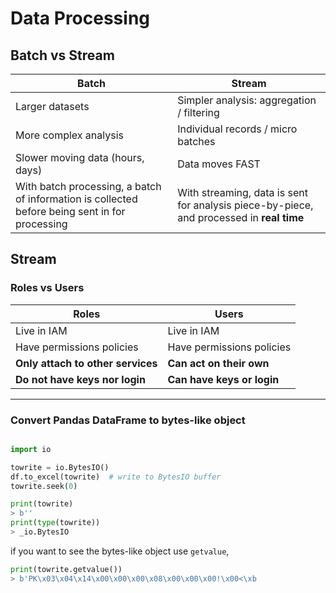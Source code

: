 # Data Processing

## Batch vs Stream

| Batch      | Stream |
| ----------- | ----------- |
| Larger datasets      | Simpler analysis: aggregation / filtering       |
| More complex analysis   | Individual records / micro batches        |
| Slower moving data (hours, days)   | Data moves FAST       |
| With batch processing, a batch of information is collected before being sent in for processing | With streaming, data is sent for analysis piece-by-piece, and processed in **real time**|

## Stream

### Roles vs Users

| Roles     | Users |
| ----------- | ----------- |
| Live in IAM      | Live in IAM       |
| Have permissions policies   | Have permissions policies        |
| **Only attach to other services**  | **Can act on their own**       |
| **Do not have keys nor login** | **Can have keys or login**|

--------------------------------

### Convert Pandas DataFrame to bytes-like object

```python

import io

towrite = io.BytesIO()
df.to_excel(towrite)  # write to BytesIO buffer
towrite.seek(0) 

print(towrite)
> b''
print(type(towrite))
> _io.BytesIO
```

if you want to see the bytes-like object use `getvalue`,

```python
print(towrite.getvalue())
> b'PK\x03\x04\x14\x00\x00\x00\x08\x00\x00\x00!\x00<\xb
```
